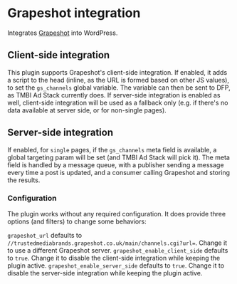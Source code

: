 # Grapeshot integration

Integrates [Grapeshot](http://www.grapeshot.com/) into WordPress.

## Client-side integration

This plugin supports Grapeshot's client-side integration. If enabled, it adds a script to the head (inline, as the URL is formed based on other JS values), to set the `gs_channels` global variable. The variable can then be sent to DFP, as TMBI Ad Stack currently does.
If server-side integration is enabled as well, client-side integration will be used as a fallback only (e.g. if there's no data available at server side, or for non-single pages).

## Server-side integration

If enabled, for `single` pages, if the `gs_channels` meta field is available, a global targeting param will be set (and TMBI Ad Stack will pick it).
The meta field is handled by a message queue, with a publisher sending a message every time a post is updated, and a consumer calling Grapeshot and storing the results.


### Configuration

The plugin works without any required configuration. It does provide three options (and filters) to change some behaviors:

`grapeshot_url` defaults to `//trustedmediabrands.grapeshot.co.uk/main/channels.cgi?url=`. Change it to use a different Grapeshot server.
`grapeshot_enable_client_side` defaults to `true`. Change it to disable the client-side integration while keeping the plugin active.
`grapeshot_enable_server_side` defaults to `true`. Change it to disable the server-side integration while keeping the plugin active.
